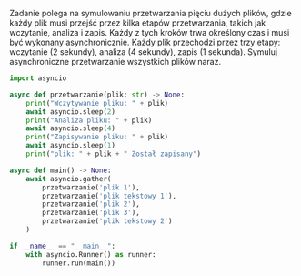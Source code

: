 Zadanie polega na symulowaniu przetwarzania pięciu dużych plików, gdzie każdy plik musi przejść przez kilka etapów przetwarzania, takich jak wczytanie, analiza i zapis. Każdy z tych kroków trwa określony czas i musi być wykonany asynchronicznie. Każdy plik przechodzi przez trzy etapy: wczytanie (2 sekundy), analiza (4 sekundy), zapis (1 sekunda). Symuluj asynchroniczne przetwarzanie wszystkich plików naraz.

```python
import asyncio

async def przetwarzanie(plik: str) -> None:
    print("Wczytywanie pliku: " + plik)
    await asyncio.sleep(2)
    print("Analiza pliku: " + plik)
    await asyncio.sleep(4)
    print("Zapisywanie pliku: " + plik)
    await asyncio.sleep(1)
    print("plik: " + plik + " Został zapisany")

async def main() -> None:
    await asyncio.gather(
        przetwarzanie('plik 1'),
        przetwarzanie('plik tekstowy 1'),
        przetwarzanie('plik 2'),
        przetwarzanie('plik 3'),
        przetwarzanie('plik tekstowy 2')
    )

if __name__ == "__main__":
    with asyncio.Runner() as runner:
        runner.run(main())
```
